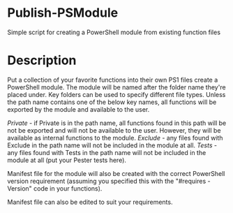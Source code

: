 # Publish-PSModule
Simple script for creating a PowerShell module from existing function files

# Description
Put a collection of your favorite functions into their own PS1 files create a PowerShell module.  The module will be named after the folder name they're placed under. Key folders can be used to specify different file types. Unless the path name contains one of the below key names, all functions will be exported by the module and available to the user.

*Private* - if Private is in the path name, all functions found in this path will be not be exported and will not
			be available to the user. However, they will be available as internal functions to the module.
*Exclude* - any files found with Exclude in the path name will not be included in the module at all.
*Tests*   - any files found with Tests in the path name will not be included in the module at all (put your Pester
			tests here).

Manifest file for the module will also be created with the correct PowerShell version requirement (assuming you specified this with the "#requires -Version" code in your functions).

Manifest file can also be edited to suit your requirements.
